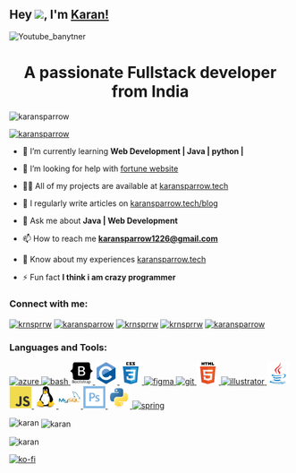 ## Hey <img src="https://github.com/TheDudeThatCode/TheDudeThatCode/blob/master/Assets/Hi.gif" width="29">, I'm [Karan!](https://karansparrow.tech) 

![Youtube_banytner](https://user-images.githubusercontent.com/49363662/212835498-483402ad-d697-4cd9-9e9b-f4ce96e4747b.jpg)



<h1 align="center">A passionate Fullstack developer from India</h1>





<p align="left"> <img src="https://komarev.com/ghpvc/?username=karansparrow&label=Profile%20views&color=0e75b6&style=flat" alt="karansparrow" /> </p>

<p align="left"> <a href="https://github.com/ryo-ma/github-profile-trophy"><img src="https://github-profile-trophy.vercel.app/?username=karansparrow" alt="karansparrow" /></a> </p>

- 🌱 I’m currently learning **Web Development | Java | python |**

- 🤝 I’m looking for help with [fortune website](fortuneme.me)

- 👨‍💻 All of my projects are available at [karansparrow.tech](karansparrow.tech)

- 📝 I regularly write articles on [karansparrow.tech/blog](karansparrow.tech/blog)

- 💬 Ask me about **Java | Web Development**

- 📫 How to reach me **karansparrow1226@gmail.com**

- 📄 Know about my experiences [karansparrow.tech](karansparrow.tech)

- ⚡ Fun fact **I think i am crazy programmer**

<h3 align="left">Connect with me:</h3>
<p align="left">
<a href="https://twitter.com/karancodez" target="blank"><img align="center" src="https://raw.githubusercontent.com/rahuldkjain/github-profile-readme-generator/master/src/images/icons/Social/twitter.svg" alt="krnsprrw" height="30" width="40" /></a>
<a href="https://www.linkedin.com/in/karancodez/" target="blank"><img align="center" src="https://raw.githubusercontent.com/rahuldkjain/github-profile-readme-generator/master/src/images/icons/Social/linked-in-alt.svg" alt="karansparrow" height="30" width="40" /></a>
<a href="https://stackoverflow.com/users/19786603/karan" target="blank"><img align="center" src="https://raw.githubusercontent.com/rahuldkjain/github-profile-readme-generator/master/src/images/icons/Social/stack-overflow.svg" alt="krnsprrw" height="30" width="40" /></a>
<a href="https://instagram.com/karancodez" target="blank"><img align="center" src="https://raw.githubusercontent.com/rahuldkjain/github-profile-readme-generator/master/src/images/icons/Social/instagram.svg" alt="krnsprrw" height="30" width="40" /></a>
<a href="https://www.youtube.com/channel/UCrZvBS4yGXjaNKkkP1YUB_Q?sub_confirmation=1" target="blank"><img align="center" src="https://raw.githubusercontent.com/rahuldkjain/github-profile-readme-generator/master/src/images/icons/Social/youtube.svg" alt="karansparrow" height="30" width="40" /></a>
</p>

<h3 align="left">Languages and Tools:</h3>
<p align="left"> <a href="https://azure.microsoft.com/en-in/" target="_blank" rel="noreferrer"> <img src="https://www.vectorlogo.zone/logos/microsoft_azure/microsoft_azure-icon.svg" alt="azure" width="40" height="40"/> </a> <a href="https://www.gnu.org/software/bash/" target="_blank" rel="noreferrer"> <img src="https://www.vectorlogo.zone/logos/gnu_bash/gnu_bash-icon.svg" alt="bash" width="40" height="40"/> </a> <a href="https://getbootstrap.com" target="_blank" rel="noreferrer"> <img src="https://raw.githubusercontent.com/devicons/devicon/master/icons/bootstrap/bootstrap-plain-wordmark.svg" alt="bootstrap" width="40" height="40"/> </a> <a href="https://www.cprogramming.com/" target="_blank" rel="noreferrer"> <img src="https://raw.githubusercontent.com/devicons/devicon/master/icons/c/c-original.svg" alt="c" width="40" height="40"/> </a> <a href="https://www.w3schools.com/css/" target="_blank" rel="noreferrer"> <img src="https://raw.githubusercontent.com/devicons/devicon/master/icons/css3/css3-original-wordmark.svg" alt="css3" width="40" height="40"/> </a> <a href="https://www.figma.com/" target="_blank" rel="noreferrer"> <img src="https://www.vectorlogo.zone/logos/figma/figma-icon.svg" alt="figma" width="40" height="40"/> </a> <a href="https://git-scm.com/" target="_blank" rel="noreferrer"> <img src="https://www.vectorlogo.zone/logos/git-scm/git-scm-icon.svg" alt="git" width="40" height="40"/> </a> <a href="https://www.w3.org/html/" target="_blank" rel="noreferrer"> <img src="https://raw.githubusercontent.com/devicons/devicon/master/icons/html5/html5-original-wordmark.svg" alt="html5" width="40" height="40"/> </a> <a href="https://www.adobe.com/in/products/illustrator.html" target="_blank" rel="noreferrer"> <img src="https://www.vectorlogo.zone/logos/adobe_illustrator/adobe_illustrator-icon.svg" alt="illustrator" width="40" height="40"/> </a> <a href="https://www.java.com" target="_blank" rel="noreferrer"> <img src="https://raw.githubusercontent.com/devicons/devicon/master/icons/java/java-original.svg" alt="java" width="40" height="40"/> </a> <a href="https://developer.mozilla.org/en-US/docs/Web/JavaScript" target="_blank" rel="noreferrer"> <img src="https://raw.githubusercontent.com/devicons/devicon/master/icons/javascript/javascript-original.svg" alt="javascript" width="40" height="40"/> </a> <a href="https://www.linux.org/" target="_blank" rel="noreferrer"> <img src="https://raw.githubusercontent.com/devicons/devicon/master/icons/linux/linux-original.svg" alt="linux" width="40" height="40"/> </a> <a href="https://www.mysql.com/" target="_blank" rel="noreferrer"> <img src="https://raw.githubusercontent.com/devicons/devicon/master/icons/mysql/mysql-original-wordmark.svg" alt="mysql" width="40" height="40"/> </a> <a href="https://www.photoshop.com/en" target="_blank" rel="noreferrer"> <img src="https://raw.githubusercontent.com/devicons/devicon/master/icons/photoshop/photoshop-line.svg" alt="photoshop" width="40" height="40"/> </a> <a href="https://www.python.org" target="_blank" rel="noreferrer"> <img src="https://raw.githubusercontent.com/devicons/devicon/master/icons/python/python-original.svg" alt="python" width="40" height="40"/> </a> <a href="https://spring.io/" target="_blank" rel="noreferrer"> <img src="https://www.vectorlogo.zone/logos/springio/springio-icon.svg" alt="spring" width="40" height="40"/> </a> </p>

<p><img align="left" src="https://github-readme-stats.vercel.app/api/top-langs?username=karancodez&show_icons=true&locale=en&layout=compact" alt="karan" /></p>

<p>&nbsp;<img align="center" src="https://github-readme-stats.vercel.app/api?username=karancodez&show_icons=true&locale=en" alt="karan" /></p>

<p><img align="center" src="https://github-readme-streak-stats.herokuapp.com/?user=karancodez&" alt="karan" /></p>

[![ko-fi](https://ko-fi.com/img/githubbutton_sm.svg)](https://ko-fi.com/I3I2GDTDG)
